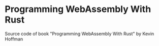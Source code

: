 # Programming WebAssembly With Rust
Source code of book "Programming WebAssembly With Rust" by Kevin Hoffman
